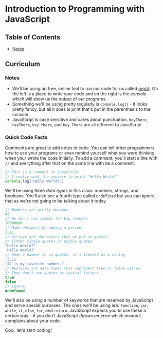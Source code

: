 # Introduction to Programming with JavaScript

## Table of Contents

* [Notes](#notes)

## Curriculum

### Notes

* We'll be using an free, online tool to run our code for us called [repl.it](https://repl.it/languages/javascript). On the left is a place to write your code and on the right is the *console* which will show us the output of our programs.
* Something we'll be using pretty regularly is `console.log()` - it looks pretty fancy, but all it does is print that's put in the parenthesis to the console.
* JavaScript is case sensitive and cares about punctuation. `heyThere`, `HeyThere`, `hey_there`, and `Hey_There` are all different to JavaScript.

### Quick Code Facts

Comments are great to add notes to code. You can tell other programmers how to use your programs or even remind yourself what you were thinking when your wrote the code initially. To add a comment, you'll start a line with `//` and everything after that on the same line with be a comment.

``` javascript
// This is a comment in JavaScript
// I really want the console to print "Hello World!"
console.log("Hello World!")
```

We'll be using three *data types* in this class: numbers, strings, and booleans. You'll also see a fourth type called `undefined` but you can ignore that as we're not going to be talking about it today.

``` javascript
// Numbers are pretty obvious
42
// We don't use commas for big numbers
10000000
// Make decimals by adding a period
3.11
// Strings are characters that we put in quotes
// Either single quotes or double quotes
"Hello World!"
'Hello World!'
// When a number is in quotes, it's treated as a string
'3.11'
"42 is my favorite number."
// Booleans are data types that represent true or false values
// They don't use quotes or capital letters
true
false
// Ignore:
undefined
```

We'll also be using a number of keywords that are reserved by JavaScript and serve special purposes. The ones we'll be using are: `function`, `var`, `while`, `if`, `else`, `for`, and `return`. JavaScript expects you to use these a certain way - if you don't JavaScript *throws an error* which means it complains about your code.

Cool, let's start coding!
